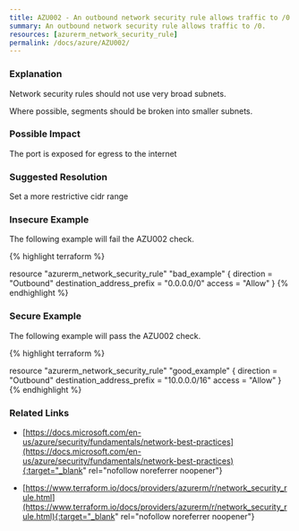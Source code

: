 ```yaml
---
title: AZU002 - An outbound network security rule allows traffic to /0.
summary: An outbound network security rule allows traffic to /0. 
resources: [azurerm_network_security_rule] 
permalink: /docs/azure/AZU002/
---
```

### Explanation


Network security rules should not use very broad subnets.

Where possible, segments should be broken into smaller subnets.


### Possible Impact
The port is exposed for egress to the internet

### Suggested Resolution
Set a more restrictive cidr range


### Insecure Example

The following example will fail the AZU002 check.

{% highlight terraform %}

resource "azurerm_network_security_rule" "bad_example" {
	direction = "Outbound"
	destination_address_prefix = "0.0.0.0/0"
	access = "Allow"
}
{% endhighlight %}



### Secure Example

The following example will pass the AZU002 check.

{% highlight terraform %}

resource "azurerm_network_security_rule" "good_example" {
	direction = "Outbound"
	destination_address_prefix = "10.0.0.0/16"
	access = "Allow"
}
{% endhighlight %}



### Related Links


- [https://docs.microsoft.com/en-us/azure/security/fundamentals/network-best-practices](https://docs.microsoft.com/en-us/azure/security/fundamentals/network-best-practices){:target="_blank" rel="nofollow noreferrer noopener"}

- [https://www.terraform.io/docs/providers/azurerm/r/network_security_rule.html](https://www.terraform.io/docs/providers/azurerm/r/network_security_rule.html){:target="_blank" rel="nofollow noreferrer noopener"}


